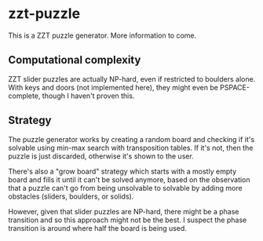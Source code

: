 # zzt-puzzle
This is a ZZT puzzle generator. More information to come.

## Computational complexity
ZZT slider puzzles are actually NP-hard, even if restricted to boulders alone.
With keys and doors (not implemented here), they might even be PSPACE-complete,
though I haven't proven this.

## Strategy
The puzzle generator works by creating a random board and checking if it's
solvable using min-max search with transposition tables. If it's not, then
the puzzle is just discarded, otherwise it's shown to the user.

There's also a "grow board" strategy which starts with a mostly empty board
and fills it until it can't be solved anymore, based on the observation that
a puzzle can't go from being unsolvable to solvable by adding more obstacles
(sliders, boulders, or solids).

However, given that slider puzzles are NP-hard, there might be a phase
transition and so this approach might not be the best. I suspect the phase
transition is around where half the board is being used.
